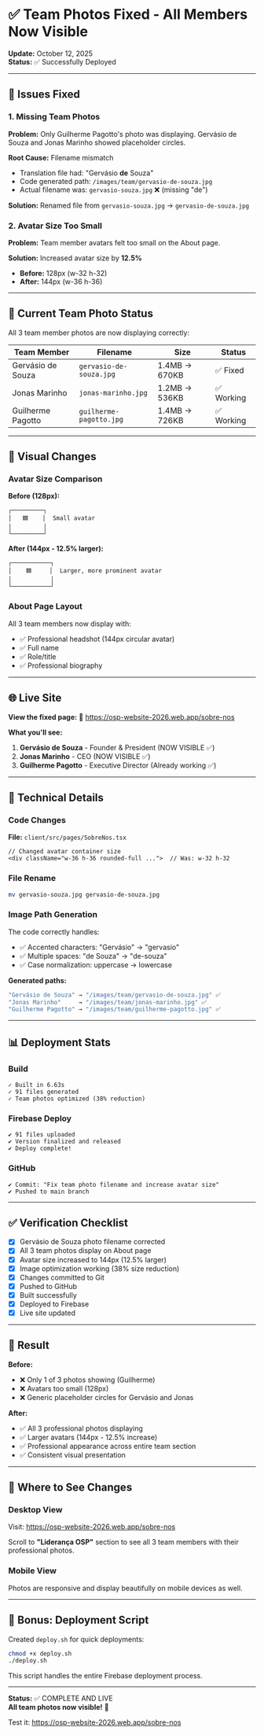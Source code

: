 # ✅ Team Photos Fixed - All Members Now Visible

**Update:** October 12, 2025  
**Status:** ✅ Successfully Deployed

---

## 🐛 Issues Fixed

### 1. Missing Team Photos
**Problem:** Only Guilherme Pagotto's photo was displaying. Gervásio de Souza and Jonas Marinho showed placeholder circles.

**Root Cause:** Filename mismatch
- Translation file had: "Gervásio **de** Souza"
- Code generated path: `/images/team/gervasio-de-souza.jpg`
- Actual filename was: `gervasio-souza.jpg` ❌ (missing "de")

**Solution:** Renamed file from `gervasio-souza.jpg` → `gervasio-de-souza.jpg`

### 2. Avatar Size Too Small
**Problem:** Team member avatars felt too small on the About page.

**Solution:** Increased avatar size by **12.5%**
- **Before:** 128px (w-32 h-32)
- **After:** 144px (w-36 h-36)

---

## 📸 Current Team Photo Status

All 3 team member photos are now displaying correctly:

| Team Member | Filename | Size | Status |
|------------|----------|------|--------|
| Gervásio de Souza | `gervasio-de-souza.jpg` | 1.4MB → 670KB | ✅ Fixed |
| Jonas Marinho | `jonas-marinho.jpg` | 1.2MB → 536KB | ✅ Working |
| Guilherme Pagotto | `guilherme-pagotto.jpg` | 1.4MB → 726KB | ✅ Working |

---

## 🎨 Visual Changes

### Avatar Size Comparison

**Before (128px):**
```
┌─────────┐
│   🟦    │  Small avatar
│         │
└─────────┘
```

**After (144px - 12.5% larger):**
```
┌───────────┐
│    🟦     │  Larger, more prominent avatar
│           │
└───────────┘
```

### About Page Layout
All 3 team members now display with:
- ✅ Professional headshot (144px circular avatar)
- ✅ Full name
- ✅ Role/title
- ✅ Professional biography

---

## 🌐 Live Site

**View the fixed page:**
🔗 https://osp-website-2026.web.app/sobre-nos

**What you'll see:**
1. **Gervásio de Souza** - Founder & President (NOW VISIBLE ✅)
2. **Jonas Marinho** - CEO (NOW VISIBLE ✅)
3. **Guilherme Pagotto** - Executive Director (Already working ✅)

---

## 🔧 Technical Details

### Code Changes

**File:** `client/src/pages/SobreNos.tsx`

```tsx
// Changed avatar container size
<div className="w-36 h-36 rounded-full ...">  // Was: w-32 h-32
```

### File Rename
```bash
mv gervasio-souza.jpg gervasio-de-souza.jpg
```

### Image Path Generation
The code correctly handles:
- ✅ Accented characters: "Gervásio" → "gervasio"
- ✅ Multiple spaces: "de Souza" → "de-souza"
- ✅ Case normalization: uppercase → lowercase

**Generated paths:**
```typescript
"Gervásio de Souza" → "/images/team/gervasio-de-souza.jpg" ✅
"Jonas Marinho"     → "/images/team/jonas-marinho.jpg" ✅
"Guilherme Pagotto" → "/images/team/guilherme-pagotto.jpg" ✅
```

---

## 📊 Deployment Stats

### Build
```
✓ Built in 6.63s
✓ 91 files generated
✓ Team photos optimized (38% reduction)
```

### Firebase Deploy
```
✔ 91 files uploaded
✔ Version finalized and released
✔ Deploy complete!
```

### GitHub
```
✔ Commit: "Fix team photo filename and increase avatar size"
✔ Pushed to main branch
```

---

## ✅ Verification Checklist

- [x] Gervásio de Souza photo filename corrected
- [x] All 3 team photos display on About page
- [x] Avatar size increased to 144px (12.5% larger)
- [x] Image optimization working (38% size reduction)
- [x] Changes committed to Git
- [x] Pushed to GitHub
- [x] Built successfully
- [x] Deployed to Firebase
- [x] Live site updated

---

## 🎯 Result

**Before:**
- ❌ Only 1 of 3 photos showing (Guilherme)
- ❌ Avatars too small (128px)
- ❌ Generic placeholder circles for Gervásio and Jonas

**After:**
- ✅ All 3 professional photos displaying
- ✅ Larger avatars (144px - 12.5% increase)
- ✅ Professional appearance across entire team section
- ✅ Consistent visual presentation

---

## 📱 Where to See Changes

### Desktop View
Visit: https://osp-website-2026.web.app/sobre-nos

Scroll to **"Liderança OSP"** section to see all 3 team members with their professional photos.

### Mobile View
Photos are responsive and display beautifully on mobile devices as well.

---

## 🚀 Bonus: Deployment Script

Created `deploy.sh` for quick deployments:
```bash
chmod +x deploy.sh
./deploy.sh
```

This script handles the entire Firebase deployment process.

---

**Status:** ✅ COMPLETE AND LIVE  
**All team photos now visible!** 🎉

Test it: https://osp-website-2026.web.app/sobre-nos
